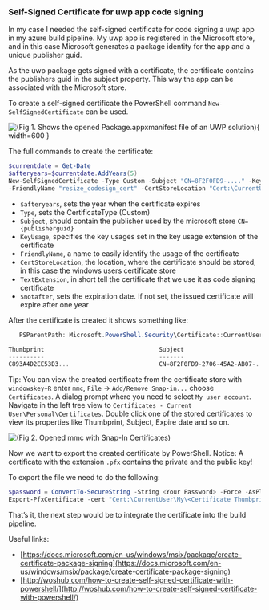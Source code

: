 ### Self-Signed Certificate for uwp app code signing

In my case I needed the self-signed certificate for code signing a uwp app in my azure build pipeline. My uwp app is registered in the Microsoft store, and in this case Microsoft generates a package identity for the app and a unique publisher guid.

As the uwp package gets signed with a certificate, the certificate contains the publishers guid in the subject property. This way the app can be associated with the Microsoft store.

To create a self-signed certificate the PowerShell command `New-SelfSignedCertificate` can be used.

![(Fig 1. Shows the opened Package.appxmanifest file of an UWP solution)](assets/img/blog/certificate/packaging_publisher.png){ width=600 }

The full commands to create the certificate:

```powershell
$currentdate = Get-Date
$afteryears=$currentdate.AddYears(5)
New-SelfSignedCertificate -Type Custom -Subject "CN=8F2F0FD9-...." -KeyUsage DigitalSignature
-FriendlyName "resize_codesign_cert" -CertStoreLocation "Cert:\CurrentUser\My" -TextExtension @("2.5.29.37={text}1.3.6.1.5.5.7.3.3", "2.5.29.19={text}") -notafter $afteryears
```

- `$afteryears`, sets the year when the certificate expires
- `Type`, sets the CertificateType (Custom)
- `Subject`, should contain the publisher used by the microsoft store `CN={publisherguid}`
- `KeyUsage`, specifies the key usages set in the key usage extension of the certificate
- `FriendlyName`, a name to easily identify the usage of the certificate
- `CertStoreLocation`, the location, where the certificate should be stored, in this case the windows users certificate store
- `TextExtension`, in short tell the certificate that we use it as code signing certificate
- `$notafter`, sets the expiration date. If not set, the issued certificate will expire after one year

After the certificate is created it shows something like:

```powershell
   PSParentPath: Microsoft.PowerShell.Security\Certificate::CurrentUser\My

Thumbprint                                Subject
----------                                -------
C893A4D2EE53D3...                         CN=8F2F0FD9-2706-45A2-AB07-...
```

Tip: You can view the created certificate from the certificate store with `windowskey+R` enter `mmc`, `File` -> `Add/Remove Snap-in...` choose `Certificates`. A dialog prompt where you need to select `My user account`. Navigate in the left tree view to `Certificates - Current User\Personal\Certificates`. Double click one of the stored certificates to view its properties like Thumbprint, Subject, Expire date and so on.

![(Fig 2. Opened mmc with Snap-In Certificates)](assets/img/blog/certificate/certificates.png)

Now we want to export the created certificate by PowerShell. Notice: A certificate with the extension `.pfx` contains the private and the public key!

To export the file we need to do the following:

```powershell
$password = ConvertTo-SecureString -String <Your Password> -Force -AsPlainText 
Export-PfxCertificate -cert "Cert:\CurrentUser\My\<Certificate Thumbprint in this case C893A4D2EE53D3...>" -FilePath <FilePath>.pfx -Password $password
```

That’s it, the next step would be to integrate the certificate into the build pipeline.

Useful links:

- [https://docs.microsoft.com/en-us/windows/msix/package/create-certificate-package-signing](https://docs.microsoft.com/en-us/windows/msix/package/create-certificate-package-signing)
- [http://woshub.com/how-to-create-self-signed-certificate-with-powershell/](http://woshub.com/how-to-create-self-signed-certificate-with-powershell/)